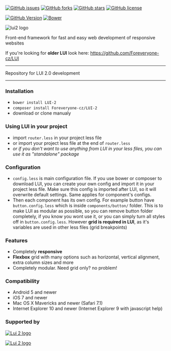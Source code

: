 [![GitHub issues](https://img.shields.io/github/issues/Foreveryone-cz/LUI-2.svg)](https://github.com/Foreveryone-cz/LUI-2/issues)
[![GitHub forks](https://img.shields.io/github/forks/Foreveryone-cz/LUI-2.svg)](https://github.com/Foreveryone-cz/LUI-2/network)
[![GitHub stars](https://img.shields.io/github/stars/Foreveryone-cz/LUI-2.svg)](https://github.com/Foreveryone-cz/LUI-2/stargazers)
[![GitHub license](https://img.shields.io/badge/license-MIT-blue.svg)](https://raw.githubusercontent.com/Foreveryone-cz/LUI-2/master/LICENSE)

[![GitHub Version](https://img.shields.io/badge/version-2.0.3.1-lightgrey.svg)](https://github.com/Foreveryone-cz/LUI-2/releases)
[![Bower](https://img.shields.io/bower/v/LUI-2.svg?maxAge=2592000)]()

![lui2 logo](http://less-ui.net/lui2_logo_medium.png)

Front-end framework for fast and easy web development of responsive websites

If you're looking for **older LUI** look here: https://github.com/Foreveryone-cz/LUI

---

Repository for LUI 2.0 development

---

### Installation
- `bower install LUI-2`
- `composer install Foreveryone-cz/LUI-2`
- download or clone manualy

### Using LUI in your project
- import `router.less` in your project less file
- or import your project less file at the end of `router.less`
- *or if you don't want to use anything from LUI in your less files, you can use it as "standalone" package*

### Configuration
- `config.less` is main configuration file. If you use bower or composer to download LUI, you can create your own config and import it in your project less file. Make sure this config is imported after LUI, so it will overwrite default settings. Same applies for component's configs.
- Then each component has its own config. For example button have `button.config.less` which is inside `components/button/` folder. This is to make LUI as modular as possible, so you can remove button folder completely, if you know you wont use it, or you can simply turn all styles off in `button.config.less`. However **grid is required in LUI**, as it's variables are used in other less files (grid breakpoints)


### Features
- Completely **responsive**
- **Flexbox** grid with many options such as horizontal, vertical alignment, extra column sizes and more
- Completely modular. Need grid only? no problem!

### Compatibility
- Android 5 and newer
- iOS 7 and newer
- Mac OS X Mavericks and newer (Safari 7.1)
- Internet Explorer 10 and newer (Internet Explorer 9 with javascript help)

### Supported by

[![Lui 2 logo](http://less-ui.net/browserstack_logo.png)](//browserstack.com)

[![Lui 2 logo](http://less-ui.net/foreveryone_logo.png)](//foreveryone.cz)

